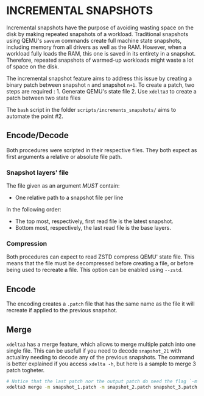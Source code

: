 INCREMENTAL SNAPSHOTS
=====================


Incremental snapshots have the purpose of avoiding wasting space on the disk by making repeated snapshots of a workload. Traditional snapshots using QEMU's `savevm` commands create full machine state snapshots, including memory from all drivers as well as the RAM. However, when a workload fully loads the RAM, this one is saved in its entirety in a snapshot. Therefore, repeated snapshots of warmed-up workloads might waste a lot of space on the disk.

The incremental snapshot feature aims to address this issue by creating a binary patch between snapshot `n` and snapshot `n+1`. To create a patch, two steps are required :
    1. Generate QEMU's state file
    2. Use `xdelta3` to create a patch between two state files


The `bash` script in the folder `scripts/increments_snapshots/` aims to automate the point #2.


## Encode/Decode

Both procedures were scripted in their respective files. They both expect as first arguments a relative or absolute file path.

### Snapshot layers' file
The file given as an argument *MUST* contain:
* One relative path to a snapshot file per line

In the following order:
* The top most, respectively, first read file is the latest snapshot.
* Bottom most, respectively, the last read file is the base layers.

### Compression
Both procedures can expect to read ZSTD compress QEMU' state file. This means that the file must be decompressed before creating a file, or before being used to recreate a file. This option can be enabled using `--zstd`.

## Encode

The encoding creates a `.patch` file that has the same name as the file it will recreate if applied to the previous snapshot.

## Merge

`xdelta3` has a merge feature, which allows to merge multiple patch into one single file. This can be usefull if you need to decode `snapshot_21` with actuallny needing to decode any of the previous snapshots. The command is better explained if you access `xdelta -h`, but here is a sample to merge 3 patch togheter.

```bash
# Notice that the last patch nor the output patch do need the flag `-m`
xdelta3 merge -m snapshot_1.patch -m snapshot_2.patch snapshot_3.patch merged.patch
```
